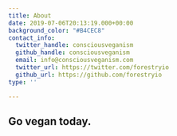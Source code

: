 ```yaml
---
title: About
date: 2019-07-06T20:13:19.000+00:00
background_color: "#B4CEC8"
contact_info:
  twitter_handle: consciousveganism
  github_handle: consciousveganism
  email: info@consciousveganism.com
  twitter_url: https://twitter.com/forestryio
  github_url: https://github.com/forestryio
type: ''

---
```

## Go vegan today.